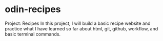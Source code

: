 # odin-recipes
Project: Recipes
In this project, I will build a basic recipe website and practice what I have learned so far about html, git, github, workflow, and basic terminal commands.